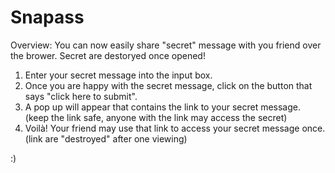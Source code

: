 # Snapass

Overview:
You can now easily share "secret" message with you friend over the brower. Secret are destoryed once opened! 

1. Enter your secret message into the input box.
2. Once you are happy with the secret message, click on the button that says "click here to submit".
3. A pop up will appear that contains the link to your secret message. (keep the link safe, anyone with the link may access the secret)
4. Voilà! Your friend may use that link to access your secret message once. (link are "destroyed" after one viewing)

:)

